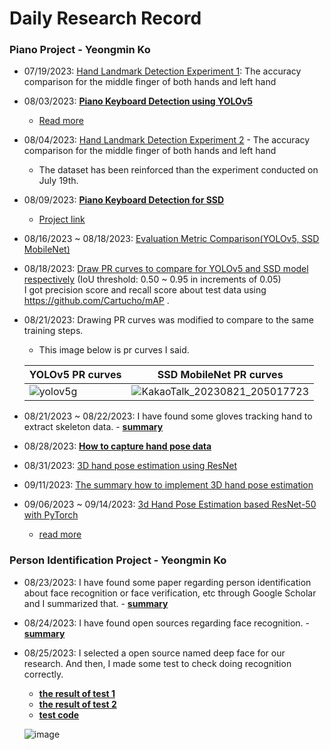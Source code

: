# Daily Research Record
### Piano Project - Yeongmin Ko
- 07/19/2023: <a href="https://github.com/dalabdgw/Experimental_Result/blob/main/Hand%20Landmark%20Detection/YeongminKo/2023_07_19_Hand-Landmark-Detection-Experiments.pdf">Hand Landmark Detection Experiment 1</a>: The accuracy comparison for the middle finger of both hands and left hand
- 08/03/2023: <b><a href="https://github.com/dalabdgw/Experimental_Results/tree/main/Hand%20Landmark%20Detection/YeongminKo/YOLOV5-keyboard-detection/C3Pap_openpose">Piano Keyboard Detection using YOLOv5</a></b>
  - <a href="https://github.com/dalabdgw/Experimental_Results/blob/main/Hand%20Landmark%20Detection/YeongminKo/Piano-Keyboard-Detection(0803).pdf">Read more</a>
- 08/04/2023: <a href="https://github.com/dalabdgw/Experimental_Results/blob/main/Hand%20Landmark%20Detection/YeongminKo/2023_08_04_Hand-Landmark-Detection.pdf">Hand Landmark Detection Experiment 2</a> - The accuracy comparison for the middle finger of both hands and left hand
  - The dataset has been reinforced than the experiment conducted on July 19th.
- 08/09/2023: <b><a href="https://github.com/dalabdgw/Experimental_Results/blob/main/Hand%20Landmark%20Detection/YeongminKo/Hand-Landmark-Detection%20-%20SSD(0809).pdf">Piano Keyboard Detection for SSD</a></b>
  - <a href="https://github.com/dalabdgw/Experimental_Results/blob/main/Hand%20Landmark%20Detection/YeongminKo/SSDMobileNet-keyboard-detection/Keyboard_Object_Detection_Model_for_SSD_in_GoogleColab.ipynb">Project link</a>
- 08/16/2023 ~ 08/18/2023: <a href="https://github.com/dalabdgw/Experimental_Results/blob/main/Hand%20Landmark%20Detection/YeongminKo/comparison_result_2023-08-16/Piano-Keyboard-Detection_YOLOv5_SSD_Comparison.pdf">Evaluation Metric Comparison(YOLOv5, SSD MobileNet)</a>
- 08/18/2023: <a href="https://github.com/dalabdgw/Experimental_Results/tree/main/Hand%20Landmark%20Detection/YeongminKo/Draw%20PR%20Curves/Draw%20PR%20curves(SSD%2C%20YOLOv5).ipynb">Draw PR curves to compare for YOLOv5 and SSD model respectively</a> (IoU threshold: 0.50 ~ 0.95 in increments of 0.05)<br>I got precision score and recall score about test data using https://github.com/Cartucho/mAP .
- 08/21/2023: Drawing PR curves was modified to compare to the same training steps.
  
  - This image below is pr curves I said.
  
  |YOLOv5 PR curves|SSD MobileNet PR curves|
  |---|---|
  |![yolov5g](https://github.com/dalabdgw/Experimental_Results/assets/135303032/8786162e-52ce-47a8-b5bf-912801c2565a)|![KakaoTalk_20230821_205017723](https://github.com/dalabdgw/Experimental_Results/assets/135303032/8ca276b7-3b72-4a78-86a0-8724c8b7b1b8)|
  
- 08/21/2023 ~ 08/22/2023: I have found some gloves tracking hand to extract skeleton data. - <b><a href="https://github.com/dalabdgw/Experimental_Results/blob/main/Hand%20Landmark%20Detection/YeongminKo/The%20finger%20tracking%20device.pdf">summary</a></b>
- 08/28/2023: <b><a href="https://github.com/dalabdgw/Experimental_Results/blob/main/Hand%20Landmark%20Detection/YeongminKo/Data%20Capturing%20Environment.pdf">How to capture hand pose data</a></b>
- 08/31/2023: <a href="https://github.com/dalabdgw/Experimental_Results/blob/main/Hand%20Landmark%20Detection/YeongminKo/2023_08_31_3D%20hand%20pose%20estimation%20using%20ResNet.pdf">3D hand pose estimation using ResNet</a>
- 09/11/2023: <a href="https://github.com/dalabdgw/Experimental_Results/blob/main/Hand%20Landmark%20Detection/YeongminKo/2023_09_11_3D%20hand%20pose%20estimation.pdf">The summary how to implement 3D hand pose estimation</a>
- 09/06/2023 ~ 09/14/2023: <a href="https://github.com/dalabdgw/Experimental_Results/blob/main/Hand%20Landmark%20Detection/YeongminKo/Hand%20Pose%20Estimation%20using%20ResNet-50%20with%20PyTorch/ResNet-50%20Based%20Hand%20Pose%20Estimation.ipynb">3d Hand Pose Estimation based ResNet-50 with PyTorch</a>
  - <a href="https://github.com/dalabdgw/Experimental_Results/blob/main/Hand%20Landmark%20Detection/YeongminKo/Hand%20Pose%20Estimation%20using%20ResNet-50%20with%20PyTorch/ResNet-50%20Based%20Hand%20Pose%20Estimation%20Implementation.pdf">read more</a>
### Person Identification Project - Yeongmin Ko
- 08/23/2023: I have found some paper regarding person identification about face recognition or face verification, etc through Google Scholar and I summarized that. - <b><a href="https://github.com/dalabdgw/Experimental_Results/blob/main/Person%20Identification/Yeongmin%20Ko/summary%20on%20Person%20Identification.pdf">summary</a></b>
- 08/24/2023: I have found open sources regarding face recognition. - <b><a href="https://github.com/dalabdgw/Experimental_Results/blob/main/Person%20Identification/Yeongmin%20Ko/finding%20out%20open%20sources%20about%20Person%20Identification.pdf">summary</a></b>
- 08/25/2023: I selected a open source named deep face for our research. And then, I made some test to check doing recognition correctly.
  - <b><a href="https://github.com/dalabdgw/Experimental_Results/blob/main/Person%20Identification/Yeongmin%20Ko/result_test%20face%20recognition%20-%201.pdf">the result of test 1</a></b>
  - <b><a href="https://github.com/dalabdgw/Experimental_Results/blob/main/Person%20Identification/Yeongmin%20Ko/result_test%20face%20recognition%20-%202.pdf">the result of test 2</a></b>
  - <b><a href="https://github.com/dalabdgw/Experimental_Results/blob/main/Person%20Identification/Yeongmin%20Ko/deepface/Testing2.ipynb">test code</a></b>
  
  ![image](https://github.com/dalabdgw/Experimental_Results/assets/135303032/dda2c609-46ed-4dae-9fc4-db354ca1ada8)
